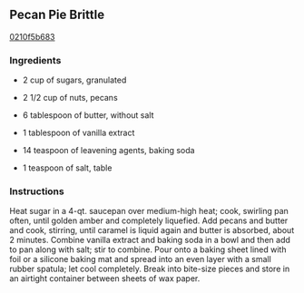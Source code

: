## Pecan Pie Brittle

[0210f5b683](http://www.food.com/recipe/pecan-pie-brittle-512748)

### Ingredients

 - 2 cup of sugars, granulated

 - 2 1/2 cup of nuts, pecans

 - 6 tablespoon of butter, without salt

 - 1 tablespoon of vanilla extract

 - 14 teaspoon of leavening agents, baking soda

 - 1 teaspoon of salt, table

### Instructions

Heat sugar in a 4-qt. saucepan over medium-high heat; cook, swirling pan often, until golden amber and completely liquefied. Add pecans and butter and cook, stirring, until caramel is liquid again and butter is absorbed, about 2 minutes. Combine vanilla extract and baking soda in a bowl and then add to pan along with salt; stir to combine. Pour onto a baking sheet lined with foil or a silicone baking mat and spread into an even layer with a small rubber spatula; let cool completely. Break into bite-size pieces and store in an airtight container between sheets of wax paper.